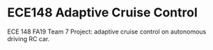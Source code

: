 # ECE148 Adaptive Cruise Control

ECE 148 FA19 Team 7 Project: adaptive cruise control on autonomous driving RC car.
